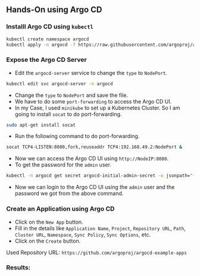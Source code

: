 ## Hands-On using Argo CD

### Installl Argo CD using `kubectl`

```bash
kubectl create namespace argocd
kubectl apply -n argocd -f https://raw.githubusercontent.com/argoproj/argo-cd/stable/manifests/install.yaml
```

### Expose the Argo CD Server

- Edit the `argocd-server` service to change the `type` to `NodePort`.
```bash
kubectl edit svc argocd-server -n argocd
```
- Change the `type` to `NodePort` and save the file.
- We have to do some `port-forwarding` to access the Argo CD UI.
- In my Case, I used `minikube` to set up a Kubernetes Cluster. So I am going to install `socat` to do port-forwarding.
```bash
sudo apt-get install socat
```
- Run the following command to do port-forwarding.
```bash
socat TCP4-LISTEN:8080,fork,reuseaddr TCP4:192.168.49.2:NodePort &
```
- Now we can access the Argo CD UI using `http://NodeIP:8080`.
- To get the password for the `admin` user.
```bash
kubectl -n argocd get secret argocd-initial-admin-secret -o jsonpath="{.data.password}" | base64 -d
```
- Now we can login to the Argo CD UI using the `admin` user and the password we got from the above command.

### Create an Application using Argo CD

- Click on the `New App` button.
- Fill in the details like `Application Name`, `Project`, `Repository URL`, `Path`, `Cluster URL`, `Namespace`, `Sync Policy`, `Sync Options`, etc.
- Click on the `Create` button.

Used Repository URL: `https://github.com/argoproj/argocd-example-apps`

### Results:





